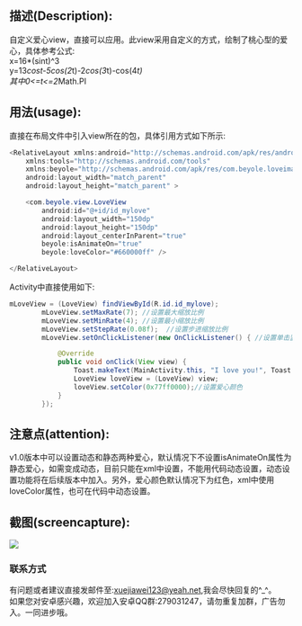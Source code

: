## 描述(Description):
自定义爱心view，直接可以应用。此view采用自定义的方式，绘制了桃心型的爱心，具体参考公式:<br>
x=16*(sint)^3<br>
y=13*cost-5cos(2*t)-2*cos(3*t)-cos(4*t)<br>
其中0<=t<=2*Math.PI
## 用法(usage):
直接在布局文件中引入view所在的包，具体引用方式如下所示:<br>
```Java
<RelativeLayout xmlns:android="http://schemas.android.com/apk/res/android"
    xmlns:tools="http://schemas.android.com/tools"
    xmlns:beyole="http://schemas.android.com/apk/res/com.beyole.loveimageview"
    android:layout_width="match_parent"
    android:layout_height="match_parent" >

    <com.beyole.view.LoveView
        android:id="@+id/id_mylove"
        android:layout_width="150dp"
        android:layout_height="150dp"
        android:layout_centerInParent="true"
        beyole:isAnimateOn="true"
        beyole:loveColor="#660000ff" />

</RelativeLayout>
```
Activity中直接使用如下:<br>
```Java
mLoveView = (LoveView) findViewById(R.id.id_mylove);
		mLoveView.setMaxRate(7); //设置最大缩放比例
		mLoveView.setMinRate(4); //设置最小缩放比例
		mLoveView.setStepRate(0.08f);  //设置步进缩放比例
		mLoveView.setOnClickListener(new OnClickListener() { //设置单击监听器

			@Override
			public void onClick(View view) {
				Toast.makeText(MainActivity.this, "I love you!", Toast.LENGTH_LONG).show();
				LoveView loveView = (LoveView) view;
				loveView.setColor(0x77ff0000);//设置爱心颜色
			}
		});
```
## 注意点(attention):
v1.0版本中可以设置动态和静态两种爱心，默认情况下不设置isAnimateOn属性为静态爱心，如需变成动态，目前只能在xml中设置，不能用代码动态设置，动态设置功能将在后续版本中加入。另外，爱心颜色默认情况下为红色，xml中使用loveColor属性，也可在代码中动态设置。
## 截图(screencapture):
![](https://github.com/xuejiawei/beyole_love_view/blob/master/screencapture/loveview.gif)  

### 联系方式
有问题或者建议直接发邮件至:xuejiawei123@yeah.net,我会尽快回复的^_^。<br>
如果您对安卓感兴趣，欢迎加入安卓QQ群:279031247，请勿重复加群，广告勿入。一同进步哦。
